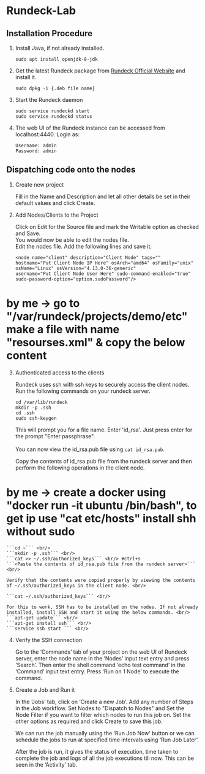 # Rundeck-Lab

## Installation Procedure

1. Install Java, if not already installed. <br/> 

    ```sudo apt install openjdk-8-jdk```

2. Get the latest Rundeck package from [Rundeck Official Website](http://rundeck.org/download/deb) and install it. <br/>

    ```sudo dpkg -i {.deb file name}```

3. Start the Rundeck daemon <br/>

    ```sudo service rundeckd start ``` <br/>
    ```sudo service rundeckd status```
    
4. The web UI of the Rundeck instance can be accessed from localhost:4440. Login as: <br/>

    ```Username: admin``` <br/>
    ```Password: admin```

## Dispatching code onto the nodes

1. Create new project <br/>

    Fill in the Name and Description and let all other details be set in their default values and click Create.

2. Add Nodes/Clients to the Project <br/>

    Click on Edit for the Source file and mark the Writable option as checked and Save. <br/>
    You would now be able to edit the nodes file. <br/>
    Edit the nodes file. Add the following lines and save it. <br/>
    
   ```<node name="client" description="Client Node" tags=""``` <br/>
  ```hostname="Put Client Node IP Here" osArch="amd64" osFamily="unix"``` <br/>
  ```osName="Linux" osVersion="4.13.0-36-generic"``` <br/>
  ```username="Put Client Node User Here" sudo-command-enabled="true"``` <br/>
  ```sudo-password-option="option.sudoPassword"/>``` <br/>
  
  # by me -> go to "/var/rundeck/projects/demo/etc" make a file with name "resourses.xml" & copy the below content
  
 <?xml version="1.0" encoding="UTF-8"?>

<project>
  
<node name="localhost" description="Rundeck server node" tags="" hostname="localhost" osArch="amd64" osFamily="unix" osName="Linux" osVersion="4.4.0-116-generic" username="rundeck"/>

<node name="client" description="Client Node" tags=""
hostname="172.17.0.3" osArch="amd64" osFamily="unix"
osName="Linux" osVersion="4.13.0-36-generic"
username="root" sudo-command-enabled="true"
sudo-password-option="option.sudoPassword"/>
  
</project>
  
3. Authenticated access to the clients <br/> 

    Rundeck uses ssh with ssh keys to securely access the client nodes. <br/>
    Run the following commands on your rundeck server. <br/>
    
    ```cd /var/lib/rundeck``` <br/>
    ```mkdir -p .ssh``` <br/>
    ```cd .ssh``` <br/>
    ```sudo ssh-keygen``` <br/>

    This will prompt you for a file name. Enter 'id_rsa'. Just press enter for the prompt "Enter passphrase". <br/>    
    You can now view the id_rsa.pub file using ```cat id_rsa.pub```. <br/>
    
    Copy the contents of id_rsa.pub file from the rundeck server and then perform the following operations in the client         node. <br/>
# by me -> create a docker using "docker run -it ubuntu /bin/bash", to get ip use "cat etc/hosts"  install shh without sudo
    
    ```cd ~``` <br/>
    ```mkdir -p .ssh``` <br/>
    ```cat >> ~/.ssh/authorized_keys``` <br/> #ctrl+s
    ```<Paste the contents of id_rsa.pub file from the rundeck server>``` <br/>
    
    Verify that the contents were copied properly by viewing the contents of ~/.ssh/authorized_keys in the client node. <br/>
    
    ```cat ~/.ssh/authorized_keys``` <br/>
    
    For this to work, SSH has to be installed on the nodes. If not already installed, install SSH and start it using the below commands. <br/>
    ```apt-get update``` <br/>
    ```apt-get install ssh``` <br/>
    ```service ssh start ``` <br/>

4. Verify the SSH connection <br/>

    Go to the ‘Commands’ tab of your project on the web UI of Rundeck server, enter the node name in the ‘Nodes’ input text entry and press ‘Search’. Then enter the shell command ‘echo test command’ in the ‘Command’ input text entry. Press ‘Run on 1 Node’ to execute the command. <br/>
    
5. Create a Job and Run it <br/>

    In the ‘Jobs’ tab, click on ‘Create a new Job’. Add any number of Steps in the Job workflow. Set Nodes to "Dispatch to Nodes" and Set the Node Filter if you want to filter which nodes to run this job on. Set the other options as required and click Create to save this job. <br/> 
    
    We can run the job manually using the ‘Run Job Now’ button or we can schedule the jobs to run at specified time intervals using ‘Run Job Later’. <br/>
    
    After the job is run, it gives the status of execution, time taken to complete the job and logs of all the job executions till now. This can be seen in the ‘Activity’ tab. <br/>







    

    



